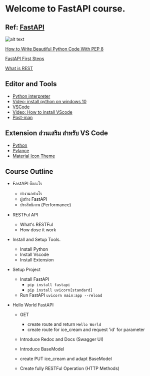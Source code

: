 # Welcome to FastAPI course.

## Ref: [FastAPI](https://fastapi.tiangolo.com/)

![alt text](https://fastapi.tiangolo.com/img/logo-margin/logo-teal.png "Logo")

[How to Write Beautiful Python Code With PEP 8](https://realpython.com/python-pep8/#why-we-need-pep-8)

[FastAPI First Steps](https://fastapi.tiangolo.com/tutorial/first-steps/)

[What is REST](https://restfulapi.net/)

## Editor and Tools

- [Python interpreter](https://www.python.org/downloads/)
- [Video: install python on windows 10](https://www.youtube.com/watch?v=UvcQlPZ8ecA)
- [VSCode](https://code.visualstudio.com/)
- [Video: How to install VScode](https://www.youtube.com/watch?v=ApMDPi06DGM&list=PLoTScYm9O0GEo8pnhJb-m-MGVGDvGb4bB&index=2)
- [Post-man](https://www.postman.com/downloads/)

## Extension ส่วนเสริม สำหรับ VS Code

- [Python](https://marketplace.visualstudio.com/items?itemName=ms-python.python)
- [Pylance](https://marketplace.visualstudio.com/items?itemName=ms-python.vscode-pylance)
- [Material Icon Theme](https://marketplace.visualstudio.com/items?itemName=PKief.material-icon-theme)

## Course Outline

- FastAPI คืออะไร

  - ทำงานอย่างไร
  - ผู้สร้าง FastAPI
  - ประสิทธิภาพ (Performance)

- RESTFul API

  - What's RESTFul
  - How dose it work

- Install and Setup Tools.

  - Install Python
  - Install Vscode
  - Install Extension

- Setup Project

  - Install FastAPI
    - `pip install fastapi`
    - `pip install uvicorn[standard]`
  - Run FastAPI
    `uvicorn main:app --reload`

- Hello World FastAPI

  - GET

    - create route and return `Hello World`
    - create route for ice_cream and request 'id' for parameter

  - Introduce Redoc and Docs (Swagger UI)
  - Introduce BaseModel
  - create PUT ice_cream and adapt BaseModel
  - Create fully RESTFul Operation (HTTP Methods)
